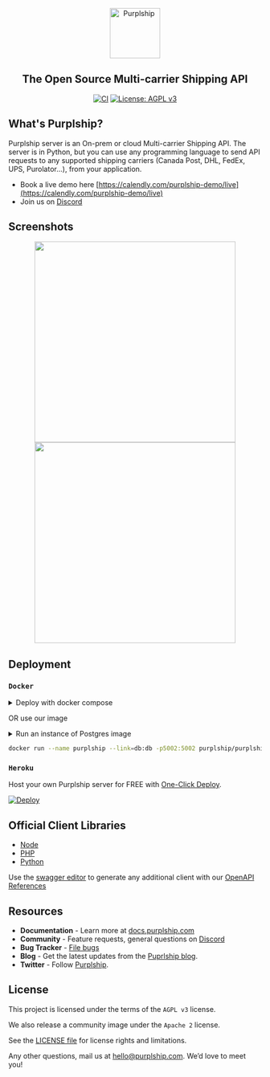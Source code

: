 <p align="center">
  <p align="center">
    <a href="https://purplship.com" target="_blank">
      <img src="https://github.com/PurplShip/purplship-server/raw/main/src/purpleserver/purpleserver/static/extra/branding/icon.png" alt="Purplship" height="100">
    </a>
  </p>
  <h2 align="center">
    The Open Source Multi-carrier Shipping API
  </h2>
  <p align="center">
    <a href="https://github.com/PurplShip/purplship-server/actions"><img src="https://github.com/PurplShip/purplship-server/workflows/PuprlShip-Server/badge.svg" alt="CI" style="max-width:100%;"></a>
    <a href="https://www.gnu.org/licenses/agpl-3.0" rel="nofollow"><img src="https://camo.githubusercontent.com/cb1d26ec555a33e9f09fe279b5edc49996a3bb3b/68747470733a2f2f696d672e736869656c64732e696f2f62616467652f4c6963656e73652d4147504c25323076332d626c75652e737667" alt="License: AGPL v3" data-canonical-src="https://img.shields.io/badge/License-AGPL%20v3-blue.svg" style="max-width:100%;"></a>
  </p>
</p>


## What's Purplship?

Purplship server is an On-prem or cloud Multi-carrier Shipping API.
The server is in Python, but you can use any programming language to send API requests to 
any supported shipping carriers (Canada Post, DHL, FedEx, UPS, Purolator...), from your application.

- Book a live demo here [https://calendly.com/purplship-demo/live](https://calendly.com/purplship-demo/live)
- Join us on [Discord](https://discord.gg/kXEa3UMRHd)


## Screenshots

<p align="center">
  <img src="https://raw.githubusercontent.com/PurplShip/purplship-server/main/artifacts/dashboard1.png" width="400">
  <img src="https://raw.githubusercontent.com/PurplShip/purplship-server/main/artifacts/dashboard2.png" width="400">
</p>


## Deployment

### `Docker`

<details>
<summary>Deploy with docker compose</summary>

```yaml
version: '3'

services:
  db:
    image: postgres
    restart: always
    environment:
      POSTGRES_DB: "db"
      POSTGRES_USER: "postgres"
      POSTGRES_PASSWORD: "postgres"

  purplship:
    image: purplship/purplship-server:[version]
    restart: always
    environment:
      - DEBUG_MODE=True
      - ALLOWED_HOSTS=*
      - DATABASE_HOST=db
      - DATABASE_PORT=5432
      - DATABASE_NAME=db
      - DATABASE_USERNAME=postgres
      - DATABASE_PASSWORD=postgres
    ports:
      - "5002:5002"
    depends_on:
      - db
```

</details>

OR use our image 

<details>
<summary>Run an instance of Postgres image</summary>

```bash
docker run -d --name db -e POSTGRES_USER=postgres -e POSTGRES_PASSWORD=postgres postgres
```

</details>

```bash
docker run --name purplship --link=db:db -p5002:5002 purplship/purplship-server:[version]
```

### `Heroku`

Host your own Purplship server for FREE with [One-Click Deploy](https://heroku.com/deploy).

[![Deploy](https://www.herokucdn.com/deploy/button.svg)](https://heroku.com/deploy?template=https://github.com/PurplShip/purplship-heroku/tree/main/)


## Official Client Libraries

- [Node](https://github.com/PurplShip/purplship-node)
- [PHP](https://github.com/PurplShip/purplship-php-client)
- [Python](https://github.com/PurplShip/purplship-python-client)

Use the [swagger editor](https://editor.swagger.io/) to generate any additional client with our [OpenAPI References](https://github.com/PurplShip/purplship-server/tree/main/openapi)


## Resources

- **Documentation** - Learn more at [docs.purplship.com](https://docs.purplship.com)
- **Community** - Feature requests, general questions on [Discord](https://discord.gg/kXEa3UMRHd)
- **Bug Tracker** - [File bugs](https://github.com/PurplShip/purplship-server/issues)
- **Blog** - Get the latest updates from the [Puprlship blog](https://blog.purplship.com).
- **Twitter** - Follow [Purplship](https://twitter.com/purplship).


## License

This project is licensed under the terms of the `AGPL v3` license.

We also release a community image under the `Apache 2` license.

See the [LICENSE file](/LICENSE) for license rights and limitations.

Any other questions, mail us at hello@purplship.com. We’d love to meet you!